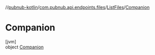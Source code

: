//[pubnub-kotlin](../../../../index.md)/[com.pubnub.api.endpoints.files](../../index.md)/[ListFiles](../index.md)/[Companion](index.md)

# Companion

[jvm]\
object [Companion](index.md)
